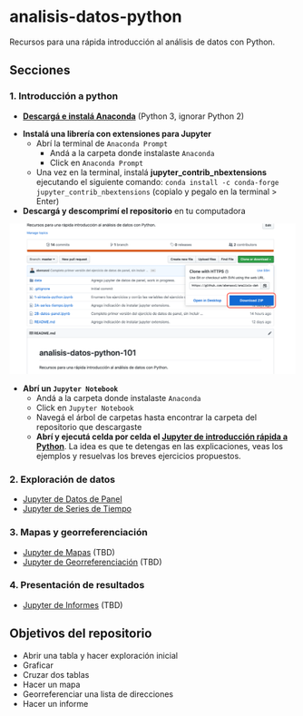 # analisis-datos-python
Recursos para una rápida introducción al análisis de datos con Python.


## Secciones

### 1. Introducción a python

+ **[Descargá e instalá Anaconda](https://www.anaconda.com/distribution/#download-section)** (Python 3, ignorar Python 2)
* **Instalá una librería con extensiones para Jupyter**
    + Abrí la terminal de `Anaconda Prompt`
        - Andá a la carpeta donde instalaste `Anaconda`
        - Click en `Anaconda Prompt`
    + Una vez en la terminal, instalá **jupyter_contrib_nbextensions** ejecutando el siguiente comando: `conda install -c conda-forge jupyter_contrib_nbextensions` (copialo y pegalo en la terminal > Enter)
* **Descargá y descomprimí el repositorio** en tu computadora

![](assets/download-repo.png)

+ **Abrí un `Jupyter Notebook`**
    + Andá a la carpeta donde instalaste `Anaconda`
    + Click en `Jupyter Notebook`
    + Navegá el árbol de carpetas hasta encontrar la carpeta del repositorio que descargaste
    + **Abrí y ejecutá celda por celda el [Jupyter de introducción rápida a Python](sintaxis-python.ipynb)**. La idea es que te detengas en las explicaciones, veas los ejemplos y resuelvas los breves ejercicios propuestos.

### 2. Exploración de datos

+ [Jupyter de Datos de Panel](datos-panel.ipynb)
+ [Jupyter de Series de Tiempo](series-tiempo.ipynb)

### 3. Mapas y georreferenciación

+ [Jupyter de Mapas](mapas.ipynb) (TBD)
+ [Jupyter de Georreferenciación](georreferenciacion.ipynb) (TBD)

### 4. Presentación de resultados

+ [Jupyter de Informes](informes.ipynb) (TBD)

## Objetivos del repositorio

* Abrir una tabla y hacer exploración inicial
* Graficar
* Cruzar dos tablas
* Hacer un mapa
* Georreferenciar una lista de direcciones
* Hacer un informe
